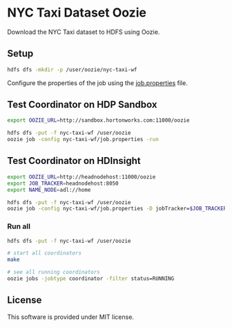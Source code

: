# NYC Taxi Dataset Oozie

Download the NYC Taxi dataset to HDFS using Oozie.

## Setup

```sh
hdfs dfs -mkdir -p /user/oozie/nyc-taxi-wf
```

Configure the properties of the job using the [job.properties](nyc-taxi-wf/job.properties) file.

## Test Coordinator on HDP Sandbox

```sh
export OOZIE_URL=http://sandbox.hortonworks.com:11000/oozie

hdfs dfs -put -f nyc-taxi-wf /user/oozie
oozie job -config nyc-taxi-wf/job.properties -run
```

## Test Coordinator on HDInsight

```sh
export OOZIE_URL=http://headnodehost:11000/oozie
export JOB_TRACKER=headnodehost:8050
export NAME_NODE=adl://home

hdfs dfs -put -f nyc-taxi-wf /user/oozie
oozie job -config nyc-taxi-wf/job.properties -D jobTracker=$JOB_TRACKER -D nameNode=$NAME_NODE -run
```

### Run all

```sh
hdfs dfs -put -f nyc-taxi-wf /user/oozie

# start all coordinators
make

# see all running coordinators
oozie jobs -jobtype coordinator -filter status=RUNNING
```

## License

This software is provided under MIT license.
